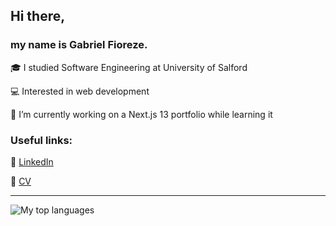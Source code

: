 ## Hi there,
### my name is Gabriel Fioreze.

🎓 I studied Software Engineering at University of Salford

💻 Interested in web development  

🔭 I’m currently working on a Next.js 13 portfolio while learning it


### Useful links:

🔗 [LinkedIn](https://www.linkedin.com/in/gabriel-fioreze-319472194)

📄 [CV](https://github.com/gfioreze/cv/blob/main/cv.pdf)

---

![My top languages](https://github-readme-stats.vercel.app/api/top-langs/?username=gfioreze&theme=tokyonight&layout=compact)
